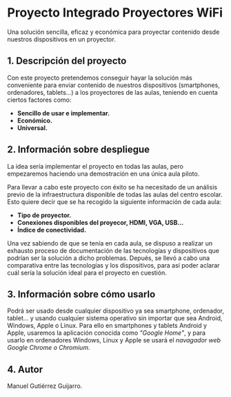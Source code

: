 # Proyecto Integrado Proyectores WiFi

Una solución sencilla, eficaz y económica para proyectar contenido desde nuestros dispositivos en un proyector.

## 1. Descripción del proyecto

Con este proyecto pretendemos conseguir hayar la solución más conveniente para enviar contenido de nuestros dispositivos (smartphones, ordenadores, tablets...) a los proyectores de las aulas, teniendo en cuenta ciertos factores como:
* **Sencillo de usar e implementar.**
* **Económico.**
* **Universal.**

## 2. Información sobre despliegue

La idea sería implementar el proyecto en todas las aulas, pero empezaremos haciendo una demostración en una única aula piloto.

Para llevar a cabo este proyecto con éxito se ha necesitado de un análisis previo de la infraestructura disponible de todas las aulas del centro escolar. Esto quiere decir que se ha recogido la siguiente información de cada aula:
* **Tipo de proyector.**
* **Conexiones disponibles del proyecor, HDMI, VGA, USB...**
* **Índice de conectividad.**

Una vez sabiendo de que se tenía en cada aula, se dispuso a realizar un exhausto proceso de documentación de las tecnologías y dispositivos que podrían ser la solución a dicho problemas. Depués, se llevó a cabo una comparativa entre las tecnologías y los dispositivos, para así poder aclarar cuál sería la solución ideal para el proyecto en cuestión.

## 3. Información sobre cómo usarlo

Podrá ser usado desde cualquier dispositivo ya sea smartphone, ordenador, tablet... y usando cualquier sistema operativo sin importar que sea Android, Windows, Apple o Linux.
Para ello en smartphones y tablets Android y Apple, usaremos la aplicación conocida como _"Google Home"_, y para usarlo en ordenadores Windows, Linux y Apple se usará el _navagador web Google Chrome o Chromium_.

## 4. Autor

Manuel Gutiérrez Guijarro.
